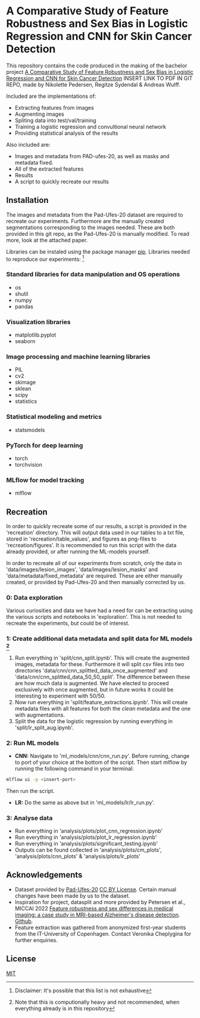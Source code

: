 # A Comparative Study of Feature Robustness and Sex Bias in Logistic Regression and CNN for Skin Cancer Detection

This repository contains the code produced in the making of the bachelor project [A Comparative Study of Feature Robustness and Sex Bias in Logistic Regression and CNN for Skin Cancer Detection]() INSERT LINK TO PDF IN GIT REPO, made by Nikolette Pedersen, Regitze Sydendal & Andreas Wulff.

Included are the implementations of:
- Extracting features from images
- Augmenting images
- Spliting data into test/val/training
- Training a logistic regression and convultional neural network
- Providing statistical analysis of the results

Also included are:
- Images and metadata from PAD-ufes-20, as well as masks and metadata fixed.
- All of the extracted features 
- Results
- A script to quickly recreate our results

## Installation

The images and metadata from the Pad-Ufes-20 dataset are required to recreate our experiments. Furthermore are the manually created segmentations corresponding to the images needed. These are both provided in this git repo, as the Pad-Ufes-20 is manually modified. To read more, look at the attached paper. 

Libraries can be instaled using the package manager [pip](https://pip.pypa.io/en/stable/). 
Libraries needed to reproduce our experiments: [^1]
[^1]: Disclaimer: It's possible that this list is not exhaustive
### Standard libraries for data manipulation and OS operations
- os
- shutil
- numpy
- pandas

### Visualization libraries
- matplotlib.pyplot
- seaborn

### Image processing and machine learning libraries
- PIL
- cv2
- skimage
- sklean
- scipy
- statistics

### Statistical modeling and metrics
- statsmodels

### PyTorch for deep learning
- torch
- torchvision

### MLflow for model tracking
- mlflow

## Recreation

In order to quickly recreate some of our results, a script is provided in the 'recreation' directory. This will output data used in our tables to a txt file, stored in 'recreation/table_values', and figures as png-files to 'recreation/figures'. It is recommended to run this script with the data already provided, or after running the ML-models yourself.

In order to recreate all of our experiments from scratch, only the data in 'data/images/lesion_images', 'data/images/lesion_masks' and 'data/metadata/fixed_metadata' are required. These are either manually created, or provided by Pad-Ufes-20 and then manually corrected by us.

### 0: Data exploration

Various curiosities and data we have had a need for can be extracting using the various scripts and notebooks in 'exploration'. This is not needed to recreate the experiments, but could be of interest.

### 1: Create additional data metadata and split data for ML models [^2]
[^2]: Note that this is computionally heavy and not recommended, when everything already is in this repository
1. Run everything in 'split/cnn_split.ipynb'. This will create the augmented images, metadata for these. Furthermore it will split csv files into two directories 'data/cnn/cnn_splitted_data_once_augmented' and 'data/cnn/cnn_splitted_data_50_50_split'. The difference between these are how much data is augmented. We have elected to proceed exclusively with once augmented, but in future works it could be interesting to experiment with 50/50. 
2. Now run everything in 'split/feature_extractions.ipynb'. This will create metadata files with all features for both the *clean* metadata and the one with augmentations.
3. Split the data for the logistic regression by running everything in 'split/lr_split_aug.ipynb'.
### 2: Run ML models
- **CNN:** Navigate to 'ml_models/cnn/cnn_run.py'. Before running, change to port of your choice at the bottom of the script. Then start mlflow by running the following command in your terminal:
```bash
mlflow ui -p <insert-port>
```
Then run the script.
- **LR:** Do the same as above but in 'ml_models/lr/lr_run.py'.

### 3: Analyse data
- Run everything in 'analysis/plots/plot_cnn_regression.ipynb'
- Run everything in 'analysis/plots/plot_lr_regression.ipynb'
- Run everything in 'analysis/plots/significant_testing.ipynb'
- Outputs can be found collected in 'analysis/plots/cm_plots', 'analysis/plots/cnn_plots' & 'analysis/plots/lr_plots'


## Acknowledgements

- Dataset provided by [Pad-Ufes-20](https://data.mendeley.com/datasets/zr7vgbcyr2/1) [CC BY License](https://creativecommons.org/licenses/by/4.0/). Certain manual changes have been made by us to the dataset.
- Inspiration for project, datasplit and more provided by Petersen et al., MICCAI 2022 [Feature robustness and sex differences in medical imaging: a case study in MRI-based Alzheimer's disease detection](https://link.springer.com/chapter/10.1007/978-3-031-16431-6_9). [Github](https://github.com/e-pet/adni-bias).
- Feature extraction was gathered from anonymized first-year students from the IT-University of Copenhagen. Contact Veronika Cheplygina for further enquiries.
## License

[MIT](https://choosealicense.com/licenses/mit/)
